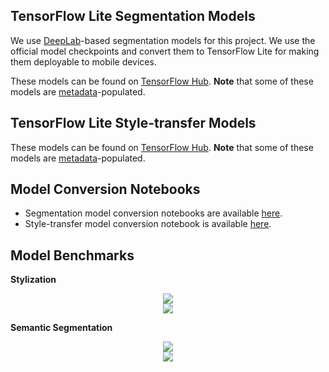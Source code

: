 ## TensorFlow Lite Segmentation Models
We use [DeepLab](https://github.com/tensorflow/models/tree/master/research/deeplab)-based segmentation models for this project. We use the official model checkpoints and convert them to TensorFlow Lite for making them deployable to mobile devices.

These models can be found on [TensorFlow Hub](https://tfhub.dev/s?deployment-format=lite&module-type=image-segmentation).  **Note** that some of these models are [metadata](https://www.tensorflow.org/lite/convert/metadata)-populated.

## TensorFlow Lite Style-transfer Models
These models can be found on [TensorFlow Hub](https://tfhub.dev/s?deployment-format=lite&module-type=image-style-transfer).  **Note** that some of these models are [metadata](https://www.tensorflow.org/lite/convert/metadata)-populated.

## Model Conversion Notebooks
* Segmentation model conversion notebooks are available [here](https://github.com/sayakpaul/Adventures-in-TensorFlow-Lite/blob/master/DeepLabV3).
* Style-transfer model conversion notebook is available [here](https://github.com/sayakpaul/Adventures-in-TensorFlow-Lite/blob/master/Magenta_arbitrary_style_transfer_model_conversion.ipynb).

## Model Benchmarks

**Stylization**

<div align="center"><img src="https://i.ibb.co/nmDtsNc/Screen-Shot-2020-10-02-at-3-19-16-PM.png"></img></div>

<div align="center"><img src="https://i.ibb.co/ZG7XDBT/Screen-Shot-2020-10-02-at-3-19-25-PM.png"></img></div>

**Semantic Segmentation**

<div align="center"><img src="https://i.ibb.co/kgYrQ97/Screen-Shot-2020-10-02-at-3-19-34-PM.png"></img></div>

<div align="center"><img src="https://i.ibb.co/Zcm1R32/Screen-Shot-2020-10-02-at-3-19-47-PM.png"></img></div>

